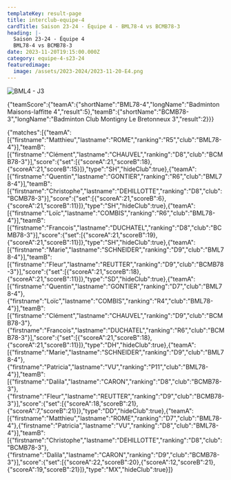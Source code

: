 ```yaml
---
templateKey: result-page
title: interclub-equipe-4
cardTitle: Saison 23-24 - Équipe 4 - BML78-4 vs BCMB78-3 
heading: |-
  Saison 23-24 - Équipe 4
  BML78-4 vs BCMB78-3
date: 2023-11-20T19:15:00.000Z
category: equipe-4-s23-24
featuredimage:
  image: /assets/2023-2024/2023-11-20-E4.png
---
```

![](/assets/2023-2024/2023-11-20-E4.png "BML4 - J3")

<teamscoreboard>{"teamScore":{"teamA":{"shortName":"BML78-4","longName":"Badminton Maisons-laffitte 4","result":5},"teamB":{"shortName":"BCMB78-3","longName":"Badminton Club Montigny Le Bretonneux 3","result":2}}}</teamscoreboard>

<scoreboard>{"matches":[{"teamA":[{"firstname":"Matthieu","lastname":"ROME","ranking":"R5","club":"BML78-4"}],"teamB":[{"firstname":"Clément","lastname":"CHAUVEL","ranking":"D8","club":"BCMB78-3"}],"score":{"set":[{"scoreA":21,"scoreB":18},{"scoreA":21,"scoreB":15}]},"type":"SH","hideClub":true},{"teamA":[{"firstname":"Quentin","lastname":"GONTIER","ranking":"R6","club":"BML78-4"}],"teamB":[{"firstname":"Christophe","lastname":"DEHILLOTTE","ranking":"D8","club":"BCMB78-3"}],"score":{"set":[{"scoreA":21,"scoreB":6},{"scoreA":21,"scoreB":11}]},"type":"SH","hideClub":true},{"teamA":[{"firstname":"Loïc","lastname":"COMBIS","ranking":"R6","club":"BML78-4"}],"teamB":[{"firstname":"Francois","lastname":"DUCHATEL","ranking":"D8","club":"BCMB78-3"}],"score":{"set":[{"scoreA":21,"scoreB":19},{"scoreA":21,"scoreB":11}]},"type":"SH","hideClub":true},{"teamA":[{"firstname":"Marie","lastname":"SCHNEIDER","ranking":"D9","club":"BML78-4"}],"teamB":[{"firstname":"Fleur","lastname":"REUTTER","ranking":"D9","club":"BCMB78-3"}],"score":{"set":[{"scoreA":21,"scoreB":18},{"scoreA":21,"scoreB":11}]},"type":"SD","hideClub":true},{"teamA":[{"firstname":"Quentin","lastname":"GONTIER","ranking":"D7","club":"BML78-4"},{"firstname":"Loïc","lastname":"COMBIS","ranking":"R4","club":"BML78-4"}],"teamB":[{"firstname":"Clément","lastname":"CHAUVEL","ranking":"D9","club":"BCMB78-3"},{"firstname":"Francois","lastname":"DUCHATEL","ranking":"R6","club":"BCMB78-3"}],"score":{"set":[{"scoreA":21,"scoreB":18},{"scoreA":21,"scoreB":11}]},"type":"DH","hideClub":true},{"teamA":[{"firstname":"Marie","lastname":"SCHNEIDER","ranking":"D9","club":"BML78-4"},{"firstname":"Patricia","lastname":"VU","ranking":"P11","club":"BML78-4"}],"teamB":[{"firstname":"Dalila","lastname":"CARON","ranking":"D8","club":"BCMB78-3"},{"firstname":"Fleur","lastname":"REUTTER","ranking":"D9","club":"BCMB78-3"}],"score":{"set":[{"scoreA":18,"scoreB":21},{"scoreA":7,"scoreB":21}]},"type":"DD","hideClub":true},{"teamA":[{"firstname":"Matthieu","lastname":"ROME","ranking":"D7","club":"BML78-4"},{"firstname":"Patricia","lastname":"VU","ranking":"D8","club":"BML78-4"}],"teamB":[{"firstname":"Christophe","lastname":"DEHILLOTTE","ranking":"D8","club":"BCMB78-3"},{"firstname":"Dalila","lastname":"CARON","ranking":"D9","club":"BCMB78-3"}],"score":{"set":[{"scoreA":22,"scoreB":20},{"scoreA":12,"scoreB":21},{"scoreA":19,"scoreB":21}]},"type":"MX","hideClub":true}]}</scoreboard>